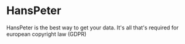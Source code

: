 # HansPeter
HansPeter is the best way to get your data.
It's all that's required for european copyright law (GDPR)
